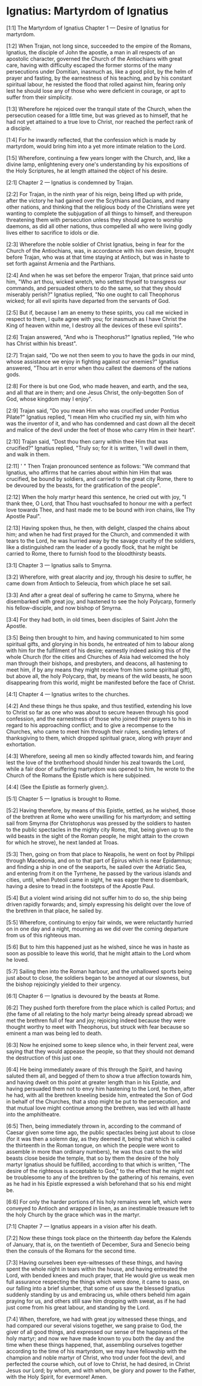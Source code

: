 # Ignatius: Martyrdom of Ignatius

[1:1] The Martyrdom of Ignatius   Chapter 1 — Desire of Ignatius for martyrdom.

[1:2] When Trajan, not long since, succeeded to the empire of the Romans, Ignatius, the disciple of John the apostle, a man in all respects of an apostolic character, governed the Church of the Antiochians with great care, having with difficulty escaped the former storms of the many persecutions under Domitian, inasmuch as, like a good pilot, by the helm of prayer and fasting, by the earnestness of his teaching, and by his constant spiritual labour, he resisted the flood that rolled against him, fearing only lest he should lose any of those who were deficient in courage, or apt to suffer from their simplicity.

[1:3] Wherefore he rejoiced over the tranquil state of the Church, when the persecution ceased for a little time, but was grieved as to himself, that he had not yet attained to a true love to Christ, nor reached the perfect rank of a disciple.

[1:4] For he inwardly reflected, that the confession which is made by martyrdom, would bring him into a yet more intimate relation to the Lord.

[1:5] Wherefore, continuing a few years longer with the Church, and, like a divine lamp, enlightening every one's understanding by his expositions of the Holy Scriptures, he at length attained the object of his desire.

[2:1] Chapter 2 — Ignatius is condemned by Trajan.

[2:2] For Trajan, in the ninth year of his reign, being lifted up with pride, after the victory he had gained over the Scythians and Dacians, and many other nations, and thinking that the religious body of the Christians were yet wanting to complete the subjugation of all things to himself, and thereupon threatening them with persecution unless they should agree to worship daemons, as did all other nations, thus compelled all who were living godly lives either to sacrifice to idols or die.

[2:3] Wherefore the noble soldier of Christ Ignatius, being in fear for the Church of the Antiochians, was, in accordance with his own desire, brought before Trajan, who was at that time staying at Antioch, but was in haste to set forth against Armenia and the Parthians.

[2:4] And when he was set before the emperor Trajan, that prince said unto him, "Who art thou, wicked wretch, who settest thyself to transgress our commands, and persuadest others to do the same, so that they should miserably perish?" Ignatius replied, "No one ought to call Theophorus wicked; for all evil spirits have departed from the servants of God.

[2:5] But if, because I am an enemy to these spirits, you call me wicked in respect to them, I quite agree with you; for inasmuch as I have Christ the King of heaven within me, I destroy all the devices of these evil spirits".

[2:6] Trajan answered, "And who is Theophorus?" Ignatius replied, "He who has Christ within his breast".

[2:7] Trajan said, "Do we not then seem to you to have the gods in our mind, whose assistance we enjoy in fighting against our enemies?" Ignatius answered, "Thou art in error when thou callest the daemons of the nations gods.

[2:8] For there is but one God, who made heaven, and earth, and the sea, and all that are in them; and one Jesus Christ, the only-begotten Son of God, whose kingdom may I enjoy".

[2:9] Trajan said, "Do you mean Him who was crucified under Pontius Pilate?" Ignatius replied, "I mean Him who crucified my sin, with him who was the inventor of it, and who has condemned and cast down all the deceit and malice of the devil under the feet of those who carry Him in their heart".

[2:10] Trajan said, "Dost thou then carry within thee Him that was crucified?" Ignatius replied, "Truly so; for it is written, 'I will dwell in them, and walk in them.

[2:11] ' " Then Trajan pronounced sentence as follows: "We command that Ignatius, who affirms that he carries about within him Him that was crucified, be bound by soldiers, and carried to the great city Rome, there to be devoured by the beasts, for the gratification of the people".

[2:12] When the holy martyr heard this sentence, he cried out with joy, "I thank thee, O Lord, that Thou hast vouchsafed to honour me with a perfect love towards Thee, and hast made me to be bound with iron chains, like Thy Apostle Paul".

[2:13] Having spoken thus, he then, with delight, clasped the chains about him; and when he had first prayed for the Church, and commended it with tears to the Lord, he was hurried away by the savage cruelty of the soldiers, like a distinguished ram the leader of a goodly flock, that he might be carried to Rome, there to furnish food to the bloodthirsty beasts.

[3:1] Chapter 3 — Ignatius sails to Smyrna.

[3:2] Wherefore, with great alacrity and joy, through his desire to suffer, he came down from Antioch to Seleucia, from which place he set sail.

[3:3] And after a great deal of suffering he came to Smyrna, where he disembarked with great joy, and hastened to see the holy Polycarp, formerly his fellow-disciple, and now bishop of Smyrna.

[3:4] For they had both, in old times, been disciples of Saint John the Apostle.

[3:5] Being then brought to him, and having communicated to him some spiritual gifts, and glorying in his bonds, he entreated of him to labour along with him for the fulfilment of his desire; earnestly indeed asking this of the whole Church (for the cities and Churches of Asia had welcomed the holy man through their bishops, and presbyters, and deacons, all hastening to meet him, if by any means they might receive from him some spiritual gift), but above all, the holy Polycarp, that, by means of the wild beasts, he soon disappearing from this world, might be manifested before the face of Christ.

[4:1] Chapter 4 — Ignatius writes to the churches.

[4:2] And these things he thus spake, and thus testified, extending his love to Christ so far as one who was about to secure heaven through his good confession, and the earnestness of those who joined their prayers to his in regard to his approaching conflict; and to give a recompense to the Churches, who came to meet him through their rulers, sending letters of thanksgiving to them, which dropped spiritual grace, along with prayer and exhortation.

[4:3] Wherefore, seeing all men so kindly affected towards him, and fearing lest the love of the brotherhood should hinder his zeal towards the Lord, while a fair door of suffering martyrdom was opened to him, he wrote to the Church of the Romans the Epistle which is here subjoined.

[4:4] (See the Epistle as formerly given;).

[5:1] Chapter 5 — Ignatius is brought to Rome.

[5:2] Having therefore, by means of this Epistle, settled, as he wished, those of the brethren at Rome who were unwilling for his martyrdom; and setting sail from Smyrna (for Christophorus was pressed by the soldiers to hasten to the public spectacles in the mighty city Rome, that, being given up to the wild beasts in the sight of the Roman people, he might attain to the crown for which he strove), he next landed at Troas.

[5:3] Then, going on from that place to Neapolis, he went on foot by Philippi through Macedonia, and on to that part of Epirus which is near Epidamnus; and finding a ship in one of the seaports, he sailed over the Adriatic Sea, and entering from it on the Tyrrhene, he passed by the various islands and cities, until, when Puteoli came in sight, he was eager there to disembark, having a desire to tread in the footsteps of the Apostle Paul.

[5:4] But a violent wind arising did not suffer him to do so, the ship being driven rapidly forwards; and, simply expressing his delight over the love of the brethren in that place, he sailed by.

[5:5] Wherefore, continuing to enjoy fair winds, we were reluctantly hurried on in one day and a night, mourning as we did over the coming departure from us of this righteous man.

[5:6] But to him this happened just as he wished, since he was in haste as soon as possible to leave this world, that he might attain to the Lord whom he loved.

[5:7] Sailing then into the Roman harbour, and the unhallowed sports being just about to close, the soldiers began to be annoyed at our slowness, but the bishop rejoicingly yielded to their urgency.

[6:1] Chapter 6 — Ignatius is devoured by the beasts at Rome.

[6:2] They pushed forth therefore from the place which is called Portus; and (the fame of all relating to the holy martyr being already spread abroad) we met the brethren full of fear and joy; rejoicing indeed because they were thought worthy to meet with Theophorus, but struck with fear because so eminent a man was being led to death.

[6:3] Now he enjoined some to keep silence who, in their fervent zeal, were saying that they would appease the people, so that they should not demand the destruction of this just one.

[6:4] He being immediately aware of this through the Spirit, and having saluted them all, and begged of them to show a true affection towards him, and having dwelt on this point at greater length than in his Epistle, and having persuaded them not to envy him hastening to the Lord, he then, after he had, with all the brethren kneeling beside him, entreated the Son of God in behalf of the Churches, that a stop might be put to the persecution, and that mutual love might continue among the brethren, was led with all haste into the amphitheatre.

[6:5] Then, being immediately thrown in, according to the command of Caesar given some time ago, the public spectacles being just about to close (for it was then a solemn day, as they deemed it, being that which is called the thirteenth in the Roman tongue, on which the people were wont to assemble in more than ordinary numbers), he was thus cast to the wild beasts close beside the temple, that so by them the desire of the holy martyr Ignatius should be fulfilled, according to that which is written, "The desire of the righteous is acceptable to God," to the effect that he might not be troublesome to any of the brethren by the gathering of his remains, even as he had in his Epistle expressed a wish beforehand that so his end might be.

[6:6] For only the harder portions of his holy remains were left, which were conveyed to Antioch and wrapped in linen, as an inestimable treasure left to the holy Church by the grace which was in the martyr.

[7:1] Chapter 7 — Ignatius appears in a vision after his death.

[7:2] Now these things took place on the thirteenth day before the Kalends of January, that is, on the twentieth of December, Sura and Senecio being then the consuls of the Romans for the second time.

[7:3] Having ourselves been eye-witnesses of these things, and having spent the whole night in tears within the house, and having entreated the Lord, with bended knees and much prayer, that He would give us weak men full assurance respecting the things which were done, it came to pass, on our falling into a brief slumber, that some of us saw the blessed Ignatius suddenly standing by us and embracing us, while others beheld him again praying for us, and others still saw him dropping with sweat, as if he had just come from his great labour, and standing by the Lord.

[7:4] When, therefore, we had with great joy witnessed these things, and had compared our several visions together, we sang praise to God, the giver of all good things, and expressed our sense of the happiness of the holy martyr; and now we have made known to you both the day and the time when these things happened, that, assembling ourselves together according to the time of his martyrdom, we may have fellowship with the champion and noble martyr of Christ, who trod under foot the devil, and perfected the course which, out of love to Christ, he had desired, in Christ Jesus our Lord; by whom, and with whom, be glory and power to the Father, with the Holy Spirit, for evermore! Amen.

